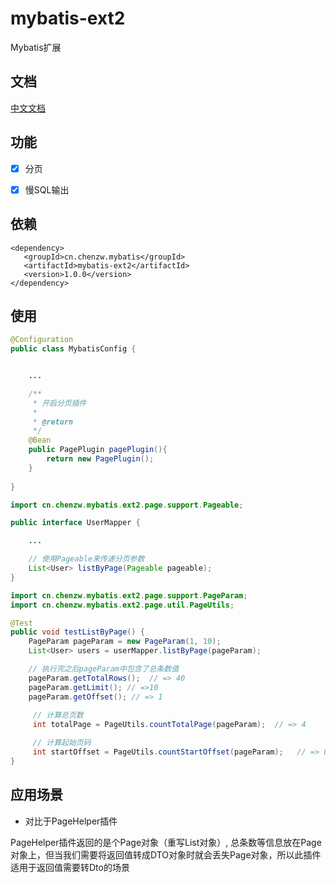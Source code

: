 # mybatis-ext2

Mybatis扩展

## 文档

[中文文档](https://otary.github.io/mybatis-ext2/#/)

## 功能
 - [x] 分页
 - [x] 慢SQL输出
 
 
## 依赖

```
<dependency>
   <groupId>cn.chenzw.mybatis</groupId>
   <artifactId>mybatis-ext2</artifactId>
   <version>1.0.0</version>
</dependency>
```
 
## 使用

``` java
@Configuration
public class MybatisConfig {


    ...

    /**
     * 开启分页插件
     *
     * @return
     */
    @Bean
    public PagePlugin pagePlugin(){
        return new PagePlugin();
    }
    
}
```

``` java
import cn.chenzw.mybatis.ext2.page.support.Pageable;

public interface UserMapper {

    ...

    // 使用Pageable来传递分页参数
    List<User> listByPage(Pageable pageable);
}
```

``` java
import cn.chenzw.mybatis.ext2.page.support.PageParam;
import cn.chenzw.mybatis.ext2.page.util.PageUtils;

@Test
public void testListByPage() {
    PageParam pageParam = new PageParam(1, 10);
    List<User> users = userMapper.listByPage(pageParam);

    // 执行完之后pageParam中包含了总条数值
    pageParam.getTotalRows();  // => 40
    pageParam.getLimit(); // =>10
    pageParam.getOffset(); // => 1
    
     // 计算总页数
     int totalPage = PageUtils.countTotalPage(pageParam);  // => 4

     // 计算起始页码
     int startOffset = PageUtils.countStartOffset(pageParam);   // => 0
}
```


## 应用场景

- 对比于PageHelper插件

PageHelper插件返回的是个Page对象（重写List对象）, 总条数等信息放在Page对象上，但当我们需要将返回值转成DTO对象时就会丢失Page对象，所以此插件适用于返回值需要转Dto的场景

